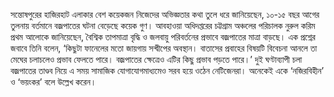 সন্তোষপুরের হাজিরহাট এলাকার বেশ কয়েকজন নিজেদের অভিজ্ঞতার কথা তুলে ধরে জানিয়েছেন, ১০-১৫ বছর আগের তুলনায় বর্তমানে বজ্রপাতের ঘটনা বেড়েছে কয়েক গুণ। আবহাওয়া অধিদপ্তরের চট্টগ্রাম অঞ্চলের পরিচালক নুরুল করিম প্রথম আলোকে জানিয়েছেন, বৈশ্বিক তাপমাত্রা বৃদ্ধি ও জলবায়ু পরিবর্তনের প্রভাবে বজ্রপাতের মাত্রা বাড়ছে। এক প্রশ্নের জবাবে তিনি বলেন, ‘কিছুটা ফানেলের মতো জায়গায় সন্দ্বীপের অবস্থান। বাতাসের প্রবাহের বিষয়টি বিবেচনা আনলে তা মেঘের চলাচলেও প্রভাব ফেলতে পারে। বজ্রপাতের ক্ষেত্রেও এটির কিছু প্রভাব পড়তে পারে।’ দুই ঘণ্টাব্যাপী চলা বজ্রপাতের তাণ্ডব নিয়ে এ সময় সামাজিক যোগাযোগমাধ্যমেও সরব হয়ে ওঠেন নেটিজেনরা। অনেকেই একে ‘নজিরবিহীন’ ও ‘ভয়ংকর’ বলে উল্লেখ করেন।

